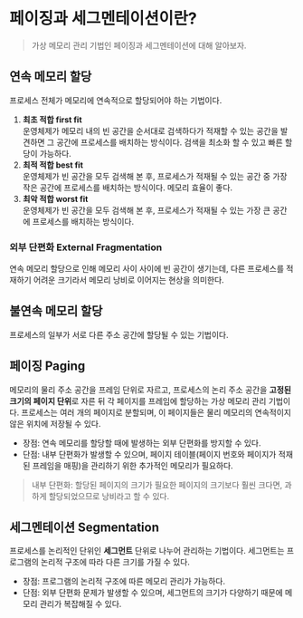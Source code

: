 # 페이징과 세그멘테이션이란?
> 가상 메모리 관리 기법인 페이징과 세그멘테이션에 대해 알아보자.

## 연속 메모리 할당
프로세스 전체가 메모리에 연속적으로 할당되어야 하는 기법이다.

1. **최초 적합 first fit**     
   운영체제가 메모리 내의 빈 공간을 순서대로 검색하다가 적재할 수 있는 공간을 발견하면 그 공간에 프로세스를 배치하는 방식이다. 검색을 최소화
   할 수 있고 빠른 할당이 가능하다.
2. **최적 적합 best fit**    
   운영체제가 빈 공간을 모두 검색해 본 후, 프로세스가 적재될 수 있는 공간 중 가장 작은 공간에 프로세스를 배치하는 방식이다.
   메모리 효율이 좋다.
3. **최악 적합 worst fit**    
   운영체제가 빈 공간을 모두 검색해 본 후, 프로세스가 적재될 수 있는 가장 큰 공간에 프로세스를 배치하는 방식이다.

### 외부 단편화 External Fragmentation
연속 메모리 할당으로 인해 메모리 사이 사이에 빈 공간이 생기는데, 다른 프로세스를 적재하기 어려운 크기라서 메모리 낭비로 이어지는 현상을 의미한다.

## 불연속 메모리 할당 
프로세스의 일부가 서로 다른 주소 공간에 할당될 수 있는 기법이다.

## 페이징 Paging
메모리의 물리 주소 공간을 프레임 단위로 자르고, 프로세스의 논리 주소 공간을 **고정된 크기의 페이지 단위**로 자른 뒤 각
페이지를 프레임에 할당하는 가상 메모리 관리 기법이다. 프로세스는 여러 개의 페이지로 분할되며, 이 페이지들은 물리 메모리의 연속적이지 
않은 위치에 저장될 수 있다. 

- 장점: 연속 메모리를 할당할 때에 발생하는 외부 단편화를 방지할 수 있다.
- 단점: 내부 단편화가 발생할 수 있으며, 페이지 테이블(페이지 번호와 페이지가 적재된 프레임을 매핑)을 관리하기 위한 추가적인 메모리가 필요하다.

> 내부 단편화: 할당된 페이지의 크기가 필요한 페이지의 크기보다 훨씬 크다면, 과하게 할당되었으므로 낭비라고 할 수 있다.

## 세그멘테이션 Segmentation
프로세스를 논리적인 단위인 **세그먼트** 단위로 나누어 관리하는 기법이다. 세그먼트는 프로그램의 논리적 구조에 따라 다른 크기를 가질 수 있다.

- 장점: 프로그램의 논리적 구조에 따른 메모리 관리가 가능하다.
- 단점: 외부 단편화 문제가 발생할 수 있으며, 세그먼트의 크기가 다양하기 때문에 메모리 관리가 복잡해질 수 있다.

